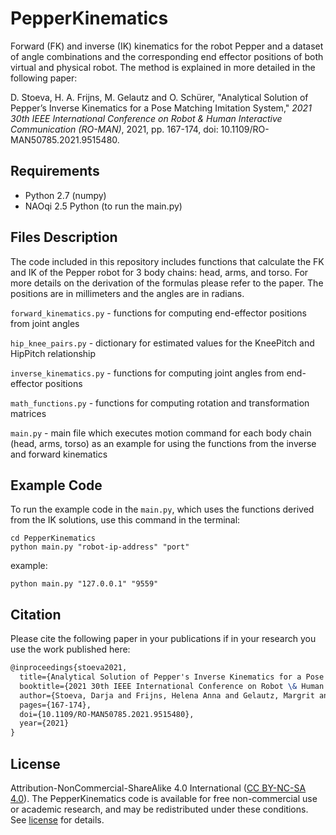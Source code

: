 # PepperKinematics
Forward (FK) and inverse (IK) kinematics for the robot Pepper and a dataset of angle combinations and the corresponding end effector positions of both virtual and physical robot. The method is explained in more detailed in the following paper: 

D. Stoeva, H. A. Frijns, M. Gelautz and O. Schürer, "Analytical Solution of Pepper’s Inverse Kinematics for a Pose Matching Imitation System," _2021 30th IEEE International Conference on Robot & Human Interactive Communication (RO-MAN)_, 2021, pp. 167-174, doi: 10.1109/RO-MAN50785.2021.9515480.

## Requirements
- Python 2.7 (numpy)
- NAOqi 2.5 Python (to run the main.py)

## Files Description

The code included in this repository includes functions that calculate the FK and IK of the Pepper robot for 3 body chains: head, arms, and torso. For more details on the derivation of the formulas please refer to the paper. The positions are in millimeters and the angles are in radians. 

`forward_kinematics.py`	        - functions for computing end-effector positions from joint angles 

`hip_knee_pairs.py`	  - dictionary for estimated values for the KneePitch and HipPitch relationship

`inverse_kinematics.py`	        - functions for computing joint angles from end-effector positions

`math_functions.py`     - functions for computing rotation and transformation matrices 

`main.py` - main file which executes motion command for each body chain (head, arms, torso) as an example for using the functions from the inverse and forward kinematics 

## Example Code

To run the example code in the `main.py`, which uses the functions derived from the IK solutions, use this command in the terminal:

```
cd PepperKinematics
python main.py "robot-ip-address" "port"
```

example:

```
python main.py "127.0.0.1" "9559"
```


## Citation

Please cite the following paper in your publications if in your research you use the work published here:

```latex
@inproceedings{stoeva2021,
  title={Analytical Solution of Pepper's Inverse Kinematics for a Pose Matching Imitation System},
  booktitle={2021 30th IEEE International Conference on Robot \& Human Interactive Communication (RO-MAN)}, 
  author={Stoeva, Darja and Frijns, Helena Anna and Gelautz, Margrit and Sch{\"u}rer, Oliver},
  pages={167-174},
  doi={10.1109/RO-MAN50785.2021.9515480},
  year={2021}
}
```

## License
Attribution-NonCommercial-ShareAlike 4.0 International  ([CC BY-NC-SA 4.0](https://creativecommons.org/licenses/by-nc-sa/4.0/)).
The PepperKinematics code is available for free non-commercial use or academic research, and may be redistributed under these conditions. See [license](/LICENSE) for details.
